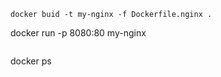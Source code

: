 ```
docker buid -t my-nginx -f Dockerfile.nginx .

```
docker run -p 8080:80 my-nginx
```

```
docker ps
```